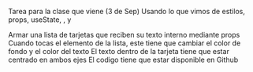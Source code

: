 Tarea para la clase que viene (3 de Sep)
Usando lo que vimos de estilos, props, useState, <Text>, <View> y <Pressable>

Armar una lista de tarjetas que reciben su texto interno mediante props
Cuando tocas el elemento de la lista, este tiene que cambiar el color de fondo y el color del texto
El texto dentro de la tarjeta tiene que estar centrado en ambos ejes
El codigo tiene que estar disponible en Github
